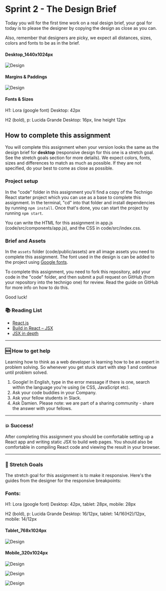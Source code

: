 # Sprint 2 - The Design Brief

Today you will for the first time work on a real design brief, your goal for today is to please the designer by copying the design as close as you can.

Also, remember that designers are picky, we expect all distances, sizes, colors and fonts to be as in the brief.

####  Desktop_1440x1024px
![Design](https://github.com/Technigo/assignment-design-brief/blob/master/design/Desktop_1440x1024px.png)

####  Margins & Paddings
![Design](https://github.com/Technigo/assignment-design-brief/blob/master/design/Desktop_1440x1024px_guides.png)

#### Fonts & Sizes

H1: Lora (google font)
Desktop: 42px

H2 (bold), p: Lucida Grande
Desktop: 16px, line height 12px

## How to complete this assignment

You will complete this assignment when your version looks the same as the design brief for **desktop** (responsive design for this one is a stretch goal. See the stretch goals section for more details). We expect colors, fonts, sizes and differences to match as much as possible. If they are not specified, do your best to come as close as possible.

### Project setup

In the "code" folder in this assignment you'll find a copy of the Technigo React starter project which you can use as a base to complete this assignment. In the terminal, "cd" into that folder and install dependencies by running `npm install`. Once that's done, you can start the project by running `npm start`.

You can write the HTML for this assignment in app.js (code/src/components/app.js), and the CSS in code/src/index.css.

### Brief and Assets

In the `assets` folder (code/public/assets) are all image assets you need to complete this assignment. The font used in the design is can be added to the project using [Google fonts](https://fonts.google.com/specimen/Lora?selection.family=Lora).

To complete this assignment, you need to fork this repository, add your code in the "code" folder, and then submit a pull request on GitHub (from your repository into the technigo one) for review. Read the guide on GitHub for more info on how to do this.

Good luck!

### :books: Reading List
* [React.js](https://reactjs.org/)
* [Build in React – JSX](http://buildwithreact.com/tutorial/jsx)
* [JSX in depth](https://reactjs.org/docs/jsx-in-depth.html)

---

### :sos: How to get help
Learning how to think as a web developer is learning how to be an expert in problem solving. So whenever you get stuck start with step 1 and continue until problem solved.

1. Google! In English, type in the error message if there is one, search within the language you're using (ie CSS, JavaScript etc).
2. Ask your code buddies in your Company.
3. Ask your fellow students in Slack.
4. Ask Damien. Please note: we are part of a sharing community - share the answer with your fellows.

---

### :boom: Success!

After completing this assignment you should be comfortable setting up a React app and writing static JSX to build web pages. You should also be comfortable in compiling React code and viewing the result in your browser.

---

### :runner: Stretch Goals

The stretch goal for this assignment is to make it responsive. Here's the guides from the designer for the responsive breakpoints:

### Fonts:

H1: Lora (google font)
Desktop: 42px, tablet: 28px, mobile: 28px

H2 (bold), p: Lucida Grande
Desktop: 16/12px, tablet: 14/16(H2)/12px, mobile: 14/12px

####  Tablet_768x1024px
![Design](https://github.com/Technigo/assignment-design-brief/blob/master/design/Tablet_768x1024px.png)

####  Mobile_320x1024px
![Design](https://github.com/Technigo/assignment-design-brief/blob/master/design/Mobile_320x1024px.png)

![Design](https://github.com/Technigo/assignment-design-brief/blob/master/design/Tablet_768x1024px_guides.png)

![Design](https://github.com/Technigo/assignment-design-brief/blob/master/design/Mobile_320x1024px_guides.png)
